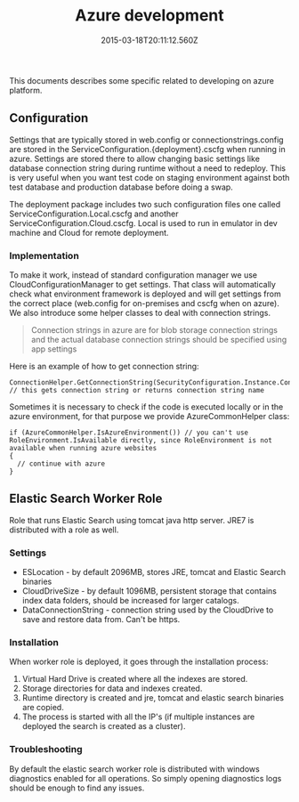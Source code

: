 ﻿---
title: Azure development
description: Azure development
layout: docs
date: 2015-03-18T20:11:12.560Z
priority: 4
---
This documents describes some specific related to developing on azure platform.

## Configuration

Settings that are typically stored in web.config or connectionstrings.config are stored in the ServiceConfiguration.{deployment}.cscfg when running in azure. Settings are stored there to allow changing basic settings like database connection string during runtime without a need to redeploy. This is very useful when you want test code on staging environment against both test database and production database before doing a swap.

The deployment package includes two such configuration files one called ServiceConfiguration.Local.cscfg and another ServiceConfiguration.Cloud.cscfg. Local is used to run in emulator in dev machine and Cloud for remote deployment.

### Implementation

To make it work, instead of standard configuration manager we use CloudConfigurationManager to get settings. That class will automatically check what environment framework is deployed and will get settings from the correct place (web.config for on-premises and cscfg when on azure). We also introduce some helper classes to deal with connection strings.

> Connection strings in azure are for blob storage connection strings and the actual database connection strings should be specified using app settings

Here is an example of how to get connection string:

```
ConnectionHelper.GetConnectionString(SecurityConfiguration.Instance.Connection.SqlConnectionStringName) // this gets connection string or returns connection string name
```

Sometimes it is necessary to check if the code is executed locally or in the azure environment, for that purpose we provide AzureCommonHelper class:

```
if (AzureCommonHelper.IsAzureEnvironment()) // you can't use RoleEnvironment.IsAvailable directly, since RoleEnvironment is not available when running azure websites
{
  // continue with azure
}
```

## Elastic Search Worker Role

Role that runs Elastic Search using tomcat java http server. JRE7 is distributed with a role as well.

### Settings

* ESLocation - by default 2096MB, stores JRE, tomcat and Elastic Search binaries
* CloudDriveSize - by default 1096MB, persistent storage that contains index data folders, should be increased for larger catalogs.
* DataConnectionString - connection string used by the CloudDrive to save and restore data from. Can't be https.

### Installation

When worker role is deployed, it goes through the installation process:

1. Virtual Hard Drive is created where all the indexes are stored.
2. Storage directories for data and indexes created.
3. Runtime directory is created and jre, tomcat and elastic search binaries are copied.
4. The process is started with all the IP's (if multiple instances are deployed the search is created as a cluster).

### Troubleshooting

By default the elastic search worker role is distributed with windows diagnostics enabled for all operations. So simply opening diagnostics logs should be enough to find any issues.
